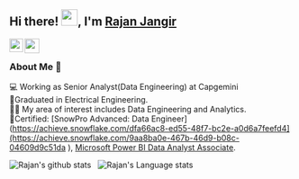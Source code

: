 ## Hi there! <img src="https://github.com/TheDudeThatCode/TheDudeThatCode/blob/master/Assets/Hi.gif" width="29px">, I'm [Rajan Jangir](https://www.linkedin.com/in/rajan-jangir/) 
<!--
**Rajan-jangir/Rajan-Jangir** is a ✨ _special_ ✨ repository because its `README.md` (this file) appears on your GitHub profile.
-->
<a href="https://www.linkedin.com/in/rajan-jangir/">
  <img align="left" width="24px" src="https://cdn.jsdelivr.net/npm/simple-icons@v3/icons/linkedin.svg"  />
</a>
<a href="mailto:jangirrajan20@gmail.com">
  <img align="left" width="26px" src="https://cdn.jsdelivr.net/npm/simple-icons@v3/icons/gmail.svg" />
</a>
<br />

### About Me 🚀
💻 Working as Senior Analyst(Data Engineering) at Capgemini </br>
🌱Graduated in Electrical Engineering. </br>
👨‍💻 My area of interest includes Data Engineering and Analytics. </br>
🏅Certified: [SnowPro Advanced: Data Engineer](https://achieve.snowflake.com/dfa66ac8-ed55-48f7-bc2e-a0d6a7feefd4](https://achieve.snowflake.com/9aa8ba0e-467b-46d9-b08c-04609d9c51da ), [Microsoft Power BI Data Analyst Associate](https://learn.microsoft.com/en-us/users/jangirrajan/credentials/9f0f28f8756a9fe).

![Rajan's github stats](https://github-readme-stats.vercel.app/api?username=Rajan-jangir&show_icons=true&hide_border=true)&nbsp;&nbsp;
![Rajan's Language stats](https://github-readme-stats-eight-theta.vercel.app/api/top-langs/?username=Rajan-jangir&layout=compact&langs_count=8)
<br />
